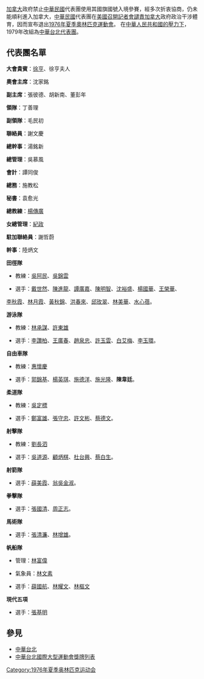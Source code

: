 [加拿大](../Page/加拿大.md "wikilink")政府禁止[中華民國](../Page/中華民國.md "wikilink")代表團使用其國旗國號入境參賽，經多次折衷協商，仍未能順利進入加拿大，[中華民國](../Page/中華民國.md "wikilink")代表團在[美國召開記者會譴責](https://zh.wikipedia.org/wiki/美國 "wikilink")[加拿大](../Page/加拿大.md "wikilink")政府政治干涉體育，因而宣布退出[1976年夏季奧林匹克運動會](https://zh.wikipedia.org/wiki/1976年夏季奧林匹克運動會 "wikilink")。 在[中華人民共和國的壓力下](https://zh.wikipedia.org/wiki/中華人民共和國 "wikilink")，1979年改組為[中華台北代表團](https://zh.wikipedia.org/wiki/夏季奧林匹克運動會中華台北代表團 "wikilink")。

## 代表團名單

**大會貴賓**：[徐亨](../Page/徐亨.md "wikilink")、徐亨夫人

**奧會主席**：沈家銘

**副主席**：張彼德、胡新南、董彭年

**領隊**：丁善理

**副領隊**：毛民初

**聯絡員**：謝文慶

**總幹事**：湯銘新

**總管理**：吳慕風

**會計**：譚同俊

**總務**：施教松

**秘書**：袁愈光

**總教練**：[楊傳廣](../Page/楊傳廣.md "wikilink")

**女總管理**：[紀政](../Page/紀政.md "wikilink")

**駐加聯絡員**：謝哲蔚

**幹事**：陸炳文

<span style="color: Navy Blue;">**田徑隊**</span>

  - 教練：[吳阿民](https://zh.wikipedia.org/wiki/吳阿民 "wikilink")、[吳錦雲](../Page/吳錦雲.md "wikilink")

<!-- end list -->

  - 選手：[戴世然](https://zh.wikipedia.org/wiki/戴世然 "wikilink")、[陳進龍](https://zh.wikipedia.org/wiki/陳進龍 "wikilink")、[譚廣嘉](https://zh.wikipedia.org/wiki/譚廣嘉 "wikilink")、[陳明智](https://zh.wikipedia.org/wiki/陳明智 "wikilink")、[沈裕盛](https://zh.wikipedia.org/wiki/沈裕盛 "wikilink")、[楊國華](https://zh.wikipedia.org/wiki/楊國華 "wikilink")、[王榮華](https://zh.wikipedia.org/wiki/王榮華 "wikilink")、

[李秋霞](https://zh.wikipedia.org/wiki/李秋霞 "wikilink")、[林月霞](https://zh.wikipedia.org/wiki/林月霞 "wikilink")、[黃秋錦](https://zh.wikipedia.org/wiki/黃秋錦 "wikilink")、[洪春來](https://zh.wikipedia.org/wiki/洪春來 "wikilink")、[邱玫翠](https://zh.wikipedia.org/wiki/邱玫翠 "wikilink")、[林美華](https://zh.wikipedia.org/wiki/林美華 "wikilink")、[水心蓓](https://zh.wikipedia.org/wiki/水心蓓 "wikilink")。

<span style="color: Navy Blue;">**游泳隊**</span>

  - 教練：[林承謀](https://zh.wikipedia.org/wiki/林承謀 "wikilink")、[許東雄](../Page/許東雄.md "wikilink")

<!-- end list -->

  - 選手：[李讚柏](https://zh.wikipedia.org/wiki/李讚柏 "wikilink")、[王廣春](https://zh.wikipedia.org/wiki/王廣春 "wikilink")、[趙泉忠](https://zh.wikipedia.org/wiki/趙泉忠 "wikilink")、[許玉雲](https://zh.wikipedia.org/wiki/許玉雲 "wikilink")、[白艾梅](https://zh.wikipedia.org/wiki/白艾梅 "wikilink")、[李玉環](https://zh.wikipedia.org/wiki/李玉環 "wikilink")。

<span style="color: Navy Blue;">**自由車隊**</span>

  - 教練：[惠懷慶](https://zh.wikipedia.org/wiki/惠懷慶 "wikilink")

<!-- end list -->

  - 選手：[郭錦基](https://zh.wikipedia.org/wiki/郭錦基 "wikilink")、[楊英琪](https://zh.wikipedia.org/wiki/楊英琪 "wikilink")、[施德洋](https://zh.wikipedia.org/wiki/施德洋 "wikilink")、[施光隆](https://zh.wikipedia.org/wiki/施光隆 "wikilink")、**陳韋廷**。

<span style="color: Navy Blue;">**柔道隊**</span>

  - 教練：[吳定標](https://zh.wikipedia.org/wiki/吳定標 "wikilink")

<!-- end list -->

  - 選手：[鄭富雄](https://zh.wikipedia.org/wiki/鄭富雄 "wikilink")、[張守忠](https://zh.wikipedia.org/wiki/張守忠 "wikilink")、[許文彬](https://zh.wikipedia.org/wiki/許文彬 "wikilink")、[蔡德文](https://zh.wikipedia.org/wiki/蔡德文 "wikilink")。

<span style="color: Navy Blue;">**射擊隊**</span>

  - 教練：[劉長泗](https://zh.wikipedia.org/wiki/劉長泗 "wikilink")

<!-- end list -->

  - 選手：[吳道源](../Page/吳道源.md "wikilink")、[顧炳棋](https://zh.wikipedia.org/wiki/顧炳棋 "wikilink")、[杜台興](../Page/杜台興.md "wikilink")、[蔡白生](https://zh.wikipedia.org/wiki/蔡白生 "wikilink")。

<span style="color: Navy Blue;">**射箭隊**</span>

  - 選手：[薛美霞](https://zh.wikipedia.org/wiki/薛美霞 "wikilink")、[翁吳金淑](https://zh.wikipedia.org/wiki/翁吳金淑 "wikilink")。

<span style="color: Navy Blue;">**拳擊隊**</span>

  - 選手：[張國清](../Page/張國清.md "wikilink")、[周正志](../Page/周正志.md "wikilink")。

<span style="color: Navy Blue;">**馬術隊**</span>

  - 選手：[張清濂](https://zh.wikipedia.org/wiki/張清濂 "wikilink")、[林增雄](https://zh.wikipedia.org/wiki/林增雄 "wikilink")。

<span style="color: Navy Blue;">**帆船隊**</span>

  - 管理：[林富偉](https://zh.wikipedia.org/wiki/林富偉 "wikilink")

<!-- end list -->

  - 氣象員：[林文素](https://zh.wikipedia.org/wiki/林文素 "wikilink")

<!-- end list -->

  - 選手：[薛國航](https://zh.wikipedia.org/wiki/薛國航 "wikilink")、[林耀文](../Page/林耀文.md "wikilink")、[林樞文](https://zh.wikipedia.org/wiki/林樞文 "wikilink")

<span style="color: Navy Blue;">**現代五項**</span>

  - 選手：[張基明](https://zh.wikipedia.org/wiki/張基明 "wikilink")

## 參見

  - [中華台北](https://zh.wikipedia.org/wiki/中華台北 "wikilink")
  - [中華台北國際大型運動會獎牌列表](https://zh.wikipedia.org/wiki/中華台北國際大型運動會獎牌列表 "wikilink")

[Category:1976年夏季奥林匹克运动会](https://zh.wikipedia.org/wiki/Category:1976年夏季奥林匹克运动会 "wikilink")